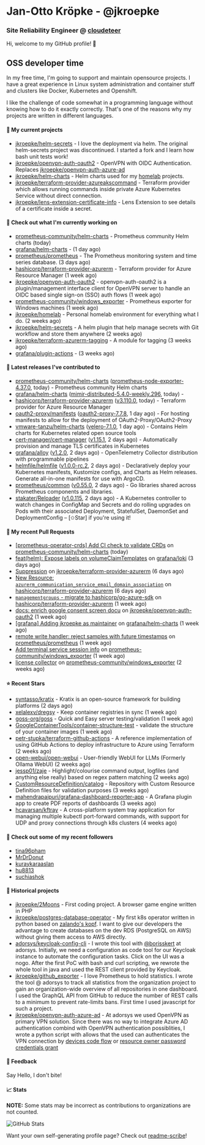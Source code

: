# Jan-Otto Kröpke - @jkroepke
### Site Reliability Engineer @ [cloudeteer](https://cloudeteer.de/)

Hi, welcome to my GitHub profile! 👋

## OSS developer time
In my free time, I'm going to support and maintain opensource projects. I have a great experience in Linux system administration and container stuff and clusters like Docker, Kubernetes and Openshift.

I like the challenge of code somewhat in a programming language without knowing how to do it exactly correctly. That's one of the reasons why my projects are written in different languages.

#### 🌱 My current projects
- [jkroepke/helm-secrets](https://github.com/jkroepke/helm-secrets) - I love the deployment via helm. The original helm-secrets project was discontinued. I started a fork and I learn how bash unit tests work!
- [jkroepke/openvpn-auth-oauth2](https://github.com/jkroepke/openvpn-auth-oauth2) - OpenVPN with OIDC Authentication. Replaces  [jkroepke/openvpn-auth-azure-ad](https://github.com/jkroepke/openvpn-auth-azure-ad) 
- [jkroepke/helm-charts](https://github.com/jkroepke/helm-charts) - Helm charts used for my [homelab](https://github.com/jkroepke/homelab) projects.
- [jkroepke/terraform-provider-azureakscommand](https://github.com/jkroepke/terraform-provider-azureakscommand) - Terraform provider which allows running commands inside private Azure Kubernetes Service without direct connection.
- [jkroepke/lens-extension-certificate-info](https://github.com/jkroepke/lens-extension-certificate-info) - Lens Extension to see details of a certificate inside a secret.

#### 👷 Check out what I'm currently working on

- [prometheus-community/helm-charts](https://github.com/prometheus-community/helm-charts) - Prometheus community Helm charts (today)
- [grafana/helm-charts](https://github.com/grafana/helm-charts) -  (1 day ago)
- [prometheus/prometheus](https://github.com/prometheus/prometheus) - The Prometheus monitoring system and time series database. (3 days ago)
- [hashicorp/terraform-provider-azurerm](https://github.com/hashicorp/terraform-provider-azurerm) - Terraform provider for Azure Resource Manager (1 week ago)
- [jkroepke/openvpn-auth-oauth2](https://github.com/jkroepke/openvpn-auth-oauth2) - openvpn-auth-oauth2 is a plugin/management interface client for OpenVPN server to handle an OIDC based single sign-on (SSO) auth flows (1 week ago)
- [prometheus-community/windows_exporter](https://github.com/prometheus-community/windows_exporter) - Prometheus exporter for Windows machines (1 week ago)
- [jkroepke/homelab](https://github.com/jkroepke/homelab) - Personal homelab environment for everything what I do. (2 weeks ago)
- [jkroepke/helm-secrets](https://github.com/jkroepke/helm-secrets) - A helm plugin that help manage secrets with Git workflow and store them anywhere (2 weeks ago)
- [jkroepke/terraform-azurerm-tagging](https://github.com/jkroepke/terraform-azurerm-tagging) - A module for tagging (3 weeks ago)
- [grafana/plugin-actions](https://github.com/grafana/plugin-actions) -  (3 weeks ago)

#### 🔭 Latest releases I've contributed to

- [prometheus-community/helm-charts](https://github.com/prometheus-community/helm-charts) ([prometheus-node-exporter-4.37.0](https://github.com/prometheus-community/helm-charts/releases/tag/prometheus-node-exporter-4.37.0), today) - Prometheus community Helm charts
- [grafana/helm-charts](https://github.com/grafana/helm-charts) ([mimir-distributed-5.4.0-weekly.296](https://github.com/grafana/helm-charts/releases/tag/mimir-distributed-5.4.0-weekly.296), today) - 
- [hashicorp/terraform-provider-azurerm](https://github.com/hashicorp/terraform-provider-azurerm) ([v3.110.0](https://github.com/hashicorp/terraform-provider-azurerm/releases/tag/v3.110.0), today) - Terraform provider for Azure Resource Manager
- [oauth2-proxy/manifests](https://github.com/oauth2-proxy/manifests) ([oauth2-proxy-7.7.8](https://github.com/oauth2-proxy/manifests/releases/tag/oauth2-proxy-7.7.8), 1 day ago) - For hosting manifests to allow for the deployment of OAuth2-Proxy/OAuth2-Proxy
- [vmware-tanzu/helm-charts](https://github.com/vmware-tanzu/helm-charts) ([velero-7.1.0](https://github.com/vmware-tanzu/helm-charts/releases/tag/velero-7.1.0), 1 day ago) - Contains Helm charts for Kubernetes related open source tools
- [cert-manager/cert-manager](https://github.com/cert-manager/cert-manager) ([v1.15.1](https://github.com/cert-manager/cert-manager/releases/tag/v1.15.1), 2 days ago) - Automatically provision and manage TLS certificates in Kubernetes
- [grafana/alloy](https://github.com/grafana/alloy) ([v1.2.0](https://github.com/grafana/alloy/releases/tag/v1.2.0), 2 days ago) - OpenTelemetry Collector distribution with programmable pipelines
- [helmfile/helmfile](https://github.com/helmfile/helmfile) ([v1.0.0-rc.2](https://github.com/helmfile/helmfile/releases/tag/v1.0.0-rc.2), 2 days ago) - Declaratively deploy your Kubernetes manifests, Kustomize configs, and Charts as Helm releases. Generate all-in-one manifests for use with ArgoCD.
- [prometheus/common](https://github.com/prometheus/common) ([v0.55.0](https://github.com/prometheus/common/releases/tag/v0.55.0), 2 days ago) - Go libraries shared across Prometheus components and libraries.
- [stakater/Reloader](https://github.com/stakater/Reloader) ([v1.0.115](https://github.com/stakater/Reloader/releases/tag/v1.0.115), 2 days ago) - A Kubernetes controller to watch changes in ConfigMap and Secrets and do rolling upgrades on Pods with their associated Deployment, StatefulSet, DaemonSet and DeploymentConfig – [✩Star] if you&#39;re using it!

#### 🔨 My recent Pull Requests

- [[prometheus-operator-crds] Add CI check to validate CRDs](https://github.com/prometheus-community/helm-charts/pull/4642) on [prometheus-community/helm-charts](https://github.com/prometheus-community/helm-charts) (today)
- [feat(helm): Expose labels on volumeClaimTemplates](https://github.com/grafana/loki/pull/13317) on [grafana/loki](https://github.com/grafana/loki) (3 days ago)
- [Suppression](https://github.com/jkroepke/terraform-provider-azurerm/pull/1) on [jkroepke/terraform-provider-azurerm](https://github.com/jkroepke/terraform-provider-azurerm) (6 days ago)
- [New Resource: `azurerm_communication_service_email_domain_association`](https://github.com/hashicorp/terraform-provider-azurerm/pull/26432) on [hashicorp/terraform-provider-azurerm](https://github.com/hashicorp/terraform-provider-azurerm) (6 days ago)
- [`managementgroups` - migrate to hashicorp/go-azure-sdk](https://github.com/hashicorp/terraform-provider-azurerm/pull/26430) on [hashicorp/terraform-provider-azurerm](https://github.com/hashicorp/terraform-provider-azurerm) (1 week ago)
- [docs: enrich google consent screen docu](https://github.com/jkroepke/openvpn-auth-oauth2/pull/278) on [jkroepke/openvpn-auth-oauth2](https://github.com/jkroepke/openvpn-auth-oauth2) (1 week ago)
- [[grafana] Adding jkroepke as maintainer](https://github.com/grafana/helm-charts/pull/3179) on [grafana/helm-charts](https://github.com/grafana/helm-charts) (1 week ago)
- [remote write handler: reject samples with future timestamps](https://github.com/prometheus/prometheus/pull/14304) on [prometheus/prometheus](https://github.com/prometheus/prometheus) (1 week ago)
- [Add terminal service session info](https://github.com/prometheus-community/windows_exporter/pull/1525) on [prometheus-community/windows_exporter](https://github.com/prometheus-community/windows_exporter) (1 week ago)
- [license collector](https://github.com/prometheus-community/windows_exporter/pull/1524) on [prometheus-community/windows_exporter](https://github.com/prometheus-community/windows_exporter) (2 weeks ago)

#### ⭐ Recent Stars

- [syntasso/kratix](https://github.com/syntasso/kratix) - Kratix is an open-source framework for building platforms (2 days ago)
- [xelalexv/dregsy](https://github.com/xelalexv/dregsy) - Keep container registries in sync (1 week ago)
- [goss-org/goss](https://github.com/goss-org/goss) - Quick and Easy server testing/validation (1 week ago)
- [GoogleContainerTools/container-structure-test](https://github.com/GoogleContainerTools/container-structure-test) - validate the structure of your container images (1 week ago)
- [petr-stupka/terraform-github-actions](https://github.com/petr-stupka/terraform-github-actions) - A reference implementation of using GitHub Actions to deploy infrastructure to Azure using Terraform (2 weeks ago)
- [open-webui/open-webui](https://github.com/open-webui/open-webui) - User-friendly WebUI for LLMs (Formerly Ollama WebUI) (2 weeks ago)
- [jessp01/zaje](https://github.com/jessp01/zaje) - Highlight/colourise command output, logfiles (and anything else really) based on regex pattern matching (2 weeks ago)
- [CustomResourceDefinition/catalog](https://github.com/CustomResourceDefinition/catalog) - Repository with Custom Resource Definition files for validation purposes (3 weeks ago)
- [mahendrapaipuri/grafana-dashboard-reporter-app](https://github.com/mahendrapaipuri/grafana-dashboard-reporter-app) - A Grafana plugin app to create PDF reports of dashboards (3 weeks ago)
- [hcavarsan/kftray](https://github.com/hcavarsan/kftray) - A cross-platform system tray application for managing multiple kubectl port-forward commands, with support for UDP and proxy connections through k8s clusters (4 weeks ago)

#### 👯 Check out some of my recent followers

- [tina96pham](https://github.com/tina96pham)
- [MrDrDonut](https://github.com/MrDrDonut)
- [kuraykaraaslan](https://github.com/kuraykaraaslan)
- [hu8813](https://github.com/hu8813)
- [suchiashok](https://github.com/suchiashok)

#### 📜 Historical projects
- [jkroepke/2Moons](https://github.com/jkroepke/2Moons) - First coding project. A browser game engine written in PHP
- [jkroepke/postgres-database-operator](https://github.com/jkroepke/postgres-database-operator) - My first k8s operator written in python based on [zalando's kopf](https://github.com/zalando-incubator/kopf). I want to give our developers the advantage to create databases on the dev RDS (PostgreSQL on AWS) without giving them access to AWS directly.
- [adorsys/keycloak-config-cli](https://github.com/adorsys/keycloak-config-cli) - I wrote this tool with [@borisskert](https://github.com/borisskert) at adorsys. Initially, we need a configuration as code tool for our Keycloak instance to automate the configuration tasks. Click on the UI was a nogo. After the first PoC with bash and curl scripting, we rewrote the whole tool in java and used the REST client provided by Keycloak.
- [jkroepke/github_exporter](https://github.com/jkroepke/github_exporter) - I love Prometheus to hold statistics. I wrote the tool @ adorsys to track all statistics from the organization project to gain an organization-wide overview of all repositories in one dashboard. I used the GraphQL API from GitHub to reduce the number of REST calls to a minimum to prevent rate-limits bans. First time I used javascript for such a project.
- [jkroepke/openvpn-auth-azure-ad](https://github.com/jkroepke/openvpn-auth-azure-ad) - At adorsys we used OpenVPN as primary VPN solution. Since there was no way to integrate Azure AD authentication combind with OpenVPN authentication possiblities, I wrote a python script with allows that the used can authenticates the VPN connection by [devices code flow](https://docs.microsoft.com/en-us/azure/active-directory/develop/v2-oauth2-device-code) or [resource owner password credentials grant](https://docs.microsoft.com/en-us/azure/active-directory/develop/v2-oauth-ropc)

#### 💬 Feedback

Say Hello, I don't bite!

#### 📈 Stats

**NOTE:** Some stats may be incorrect as contributions to organizations
are not counted.

![GitHub Stats](https://github-readme-stats.vercel.app/api?username=jkroepke&count_private=false&theme=tokyonight&show_icons=true)

Want your own self-generating profile page? Check out [readme-scribe](https://github.com/muesli/readme-scribe)!
